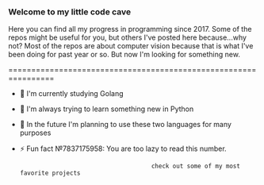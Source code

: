 ### Welcome to my little code cave

Here you can find all my progress in programming since 2017. Some of the repos might be useful for you, but others I've posted here because...why not?
Most of the repos are about computer vision because that is what I've been doing for past year or so. But now I'm looking for something new.

================================================================
- 🔭 I'm currently studying Golang
- 🌱 I'm always trying to learn something new in Python
- 🤔 In the future I'm planning to use these two languages for many purposes
- ⚡ Fun fact №7837175958: You are too lazy to read this number.
                                           
                                           check out some of my most favorite projects
